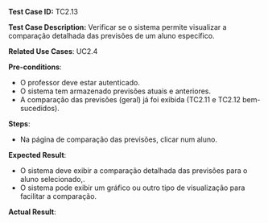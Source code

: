 **Test Case ID:** TC2.13

**Test Case Description:** Verificar se o sistema permite visualizar a comparação detalhada das previsões de um aluno específico.

**Related Use Cases**: UC2.4

**Pre-conditions**:
- O professor deve estar autenticado.
- O sistema tem armazenado previsões atuais e anteriores.
- A comparação das previsões (geral) já foi exibida (TC2.11 e TC2.12 bem-sucedidos).

**Steps**:
- Na página de comparação das previsões, clicar num aluno.

**Expected Result**:
- O sistema deve exibir a comparação detalhada das previsões para o aluno selecionado,.
- O sistema pode exibir um gráfico ou outro tipo de visualização para facilitar a comparação.

**Actual Result**: